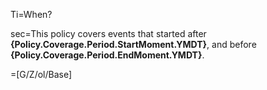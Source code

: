 Ti=When?

sec=This policy covers events that started after <b>{Policy.Coverage.Period.StartMoment.YMDT}</b>, and before <b>{Policy.Coverage.Period.EndMoment.YMDT}</b>.

=[G/Z/ol/Base]

